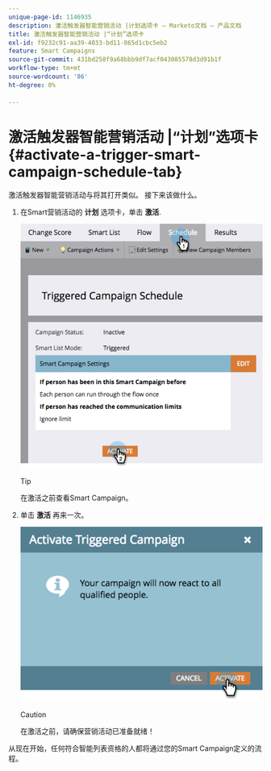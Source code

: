 ```yaml
---
unique-page-id: 1146935
description: 激活触发器智能营销活动 |计划选项卡 — Marketo文档 — 产品文档
title: 激活触发器智能营销活动 |“计划”选项卡
exl-id: f9232c91-aa39-4033-bd11-865d1cbc5eb2
feature: Smart Campaigns
source-git-commit: 431bd258f9a68bbb9df7acf043085578d3d91b1f
workflow-type: tm+mt
source-wordcount: '86'
ht-degree: 0%

---
```


# 激活触发器智能营销活动 |“计划”选项卡 {#activate-a-trigger-smart-campaign-schedule-tab}

激活触发器智能营销活动与将其打开类似。 接下来该做什么。

1. 在Smart营销活动的 **计划** 选项卡，单击 **激活**.

   ![](assets/activate-a-trigger-smart-campaign-schedule-tab-1.png)

   >[!TIP]
   >
   >在激活之前查看Smart Campaign。

1. 单击 **激活** 再来一次。

   ![](assets/activate-a-trigger-smart-campaign-schedule-tab-2.png)

   >[!CAUTION]
   >
   >在激活之前，请确保营销活动已准备就绪！

从现在开始，任何符合智能列表资格的人都将通过您的Smart Campaign定义的流程。
